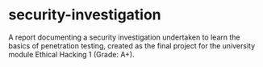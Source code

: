 # security-investigation
A report documenting a security investigation undertaken to learn the basics of penetration testing, created as the final project for the university module Ethical Hacking 1 (Grade: A+).
